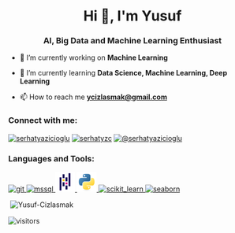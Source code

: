 <h1 align="center">Hi 👋, I'm Yusuf</h1>
<h3 align="center">AI, Big Data and Machine Learning Enthusiast</h3>

- 🔭 I’m currently working on **Machine Learning**

- 🌱 I’m currently learning **Data Science, Machine Learning, Deep Learning**

- 📫 How to reach me **ycizlasmak@gmail.com**

<h3 align="left">Connect with me:</h3>
<p align="left">
<a href="https://www.linkedin.com/in/yusuf-cızlaşmak-/" target="blank"><img align="center" src="https://raw.githubusercontent.com/rahuldkjain/github-profile-readme-generator/master/src/images/icons/Social/linked-in-alt.svg" alt="serhatyazicioglu" height="30" width="40" /></a>
<a href="https://www.kaggle.com/yusufcizlasmak1" target="blank"><img align="center" src="https://raw.githubusercontent.com/rahuldkjain/github-profile-readme-generator/master/src/images/icons/Social/kaggle.svg" alt="serhatyzc" height="30" width="40" /></a>
<a href="https://medium.com/@ycizlasmak" target="blank"><img align="center" src="https://raw.githubusercontent.com/rahuldkjain/github-profile-readme-generator/master/src/images/icons/Social/medium.svg" alt="@serhatyazicioglu" height="30" width="40" /></a>
</p>

<h3 align="left">Languages and Tools:</h3>
<p align="left"> <a href="https://www.w3schools.com/cpp/" target="_blank" rel="noreferrer"> <img src="https://www.vectorlogo.zone/logos/git-scm/git-scm-icon.svg" alt="git" width="40" height="40"/> </a> <a href="https://www.microsoft.com/en-us/sql-server" target="_blank" rel="noreferrer"> <img src="https://www.svgrepo.com/show/303229/microsoft-sql-server-logo.svg" alt="mssql" width="40" height="40"/> </a> <a href="https://pandas.pydata.org/" target="_blank" rel="noreferrer"> <img src="https://raw.githubusercontent.com/devicons/devicon/2ae2a900d2f041da66e950e4d48052658d850630/icons/pandas/pandas-original.svg" alt="pandas" width="40" height="40"/> </a> <a href="https://www.python.org" target="_blank" rel="noreferrer"> <img src="https://raw.githubusercontent.com/devicons/devicon/master/icons/python/python-original.svg" alt="python" width="40" height="40"/> </a> <a href="https://scikit-learn.org/" target="_blank" rel="noreferrer"> <img src="https://upload.wikimedia.org/wikipedia/commons/0/05/Scikit_learn_logo_small.svg" alt="scikit_learn" width="40" height="40"/> </a> <a href="https://seaborn.pydata.org/" target="_blank" rel="noreferrer"> <img src="https://seaborn.pydata.org/_images/logo-mark-lightbg.svg" alt="seaborn" width="40" height="40"/> </a> </p>

<p>&nbsp;<img align="center" src="https://github-readme-stats.vercel.app/api?username=Yusuf-Cizlasmak&show_icons=true&theme=dark&locale=en" alt="Yusuf-Cizlasmak" /></p>

<p>
    <img align="center" alt="visitors" src="https://gpvc.arturio.dev/Yusuf-Cizlasmak"/>
</p>
